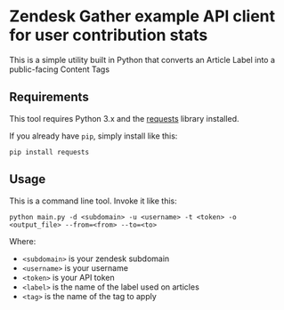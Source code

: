 # Zendesk Gather example API client for user contribution stats

This is a simple utility built in Python that converts an Article Label into a public-facing Content Tags

## Requirements

This tool requires Python 3.x and the [requests](https://pypi.org/project/requests/) library installed.

If you already have `pip`, simply install like this:

```
pip install requests
```

## Usage

This is a command line tool. Invoke it like this:

```
python main.py -d <subdomain> -u <username> -t <token> -o <output_file> --from=<from> --to=<to>
```

Where:

 * `<subdomain>` is your zendesk subdomain
 * `<username>` is your username
 * `<token>` is your API token
 * `<label>` is the name of the label used on articles
 * `<tag>` is the name of the tag to apply
